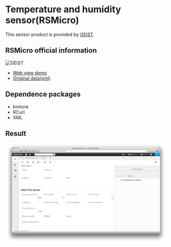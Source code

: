 # Temperature and humidity sensor(RSMicro)

This sensor product is provided by [GEIST](http://www.geistglobal.com/products/monitor/climate-monitors/rsmicro/ "GEIST").

## RSMicro official information
![GEIST](http://www.geistglobal.com/sites/all/files/site/RSMICRO.jpg)

* [Web view demo](http://76.79.48.112/ "Web view demo")
* [Original data(xml)](http://76.79.48.112/data.xml "Original data(xml)")

## Dependence packages
* kintone
* RCurl
* XML

## Result
![kintone](kintoneImage.png)